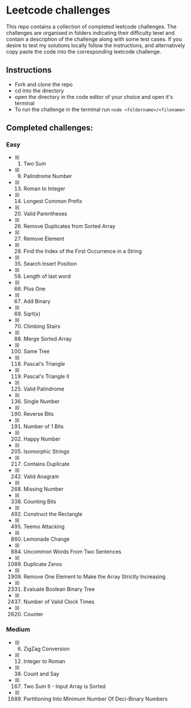 # Leetcode challenges
This repo contains a collection of completed leetcode challenges. The challenges are organised in folders indicating their difficulty level and contain a description of the challenge along with some test cases. If you desire to test my solutions locally follow the instructions, and alternatively copy paste the code into the corresponding leetcode challenge.

## Instructions
- Fork and clone the repo
- cd into the directory
- open the directory in the code editor of your choice and open it's terminal
- To run the challenge in the terminal run `node <foldername>/<filename>`

## Completed challenges:
### Easy
- [X] 1. Two Sum
- [X] 9. Palindrome Number
- [X] 13. Roman to Integer
- [X] 14. Longest Common Prefix
- [X] 20. Valid Parentheses
- [X] 26. Remove Duplicates from Sorted Array
- [X] 27. Remove Element
- [X] 28. Find the Index of the First Occurrence in a String
- [X] 35. Search Insert Position
- [X] 58. Length of last word
- [X] 66. Plus One
- [X] 67. Add Binary
- [X] 69. Sqrt(x)
- [X] 70. Climbing Stairs
- [X] 88. Merge Sorted Array
- [X] 100. Same Tree
- [X] 118. Pascal's Triangle
- [X] 119. Pascal's Triangle II
- [X] 125. Valid Palindrome
- [X] 136. Single Number
- [X] 190. Reverse Bits
- [X] 191. Number of 1 Bits
- [X] 202. Happy Number
- [X] 205. Isomorphic Strings
- [X] 217. Contains Duplicate
- [X] 242. Valid Anagram
- [X] 268. Missing Number
- [X] 338. Counting Bits
- [X] 492. Construct the Rectangle
- [X] 495. Teemo Attacking
- [X] 860. Lemonade Change
- [X] 884. Uncommon Words From Two Sentences
- [X] 1089. Duplicate Zeros
- [X] 1909. Remove One Element to Make the Array Strictly Increasing
- [X] 2331. Evaluate Boolean Binary Tree
- [X] 2437. Number of Valid Clock Times
- [X] 2620. Counter

### Medium
- [X] 6. ZigZag Conversion
- [X] 12. Integer to Roman
- [X] 38. Count and Say
- [X] 167. Two Sum II - Input Array is Sorted
- [X] 1689. Partitioning Into Minimum Number Of Deci-Binary Numbers
